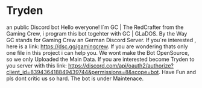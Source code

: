 # Tryden
an public Discord bot
Hello everyone!
I´m GC | The RedCrafter from the Gaming Crew, i program this bot togehter with GC | GLaDOS. By the Way GC stands for Gaming Crew an German Discord Server. If you´re interested
, here is a link: https://dsc.gg/gamingcrew. If you are wondering thats only one file in this project i can help you. We wont make the Bot OpenSource, so we only Uploaded the Main
Data. If you are interested become Tryden to you server with this link: https://discord.com/api/oauth2/authorize?client_id=839436418849439744&permissions=8&scope=bot.
Have Fun and pls dont critic us so hard. The bot is under Maintenace.

